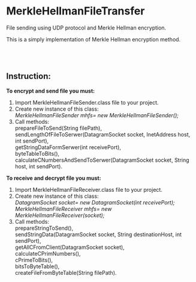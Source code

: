 # MerkleHellmanFileTransfer
File sending using UDP protocol and Merkle Hellman encryption.

This is a simply implementation of Merkle Hellman encryption method.

<br/><br/>
<h2>Instruction:</h2>

<b>To encrypt and send file you must:</b>
1. Import MerkleHellmanFileSender.class file to your project.<br/>
2. Create new instance of this class:<br/>
  <i>MerkleHellmanFileSender mhfs= new MerkleHellmanFileSender();</i><br/>
3. Call methods:<br/>
  prepareFileToSend(String filePath),<br/>
  sendLengthOfFileToSerwer(DatagramSocket socket, InetAddress host, int sendPort),<br/>
  getStringDataFormSerwer(int receivePort),<br/>
  byteTableToBits(),<br/>
  calculateCNumbersAndSendToSerwer(DatagramSocket socket, String host, int sendPort).<br/>

<b>To receive and decrypt file you must:</b><br/>
1. Import MerkleHellmanFileReceiver.class file to your project.<br/>
2. Create new instance of this class:<br/>
  <i>DatagramSocket socket= new DatagramSocket(int receivePort);</i><br/>
  <i>MerkleHellmanFileReceiver mhfs= new MerkleHellmanFileReceiver(socket);</i><br/>
3. Call methods:<br/>
  prepareStringToSend(),<br/>
  sendStringData(DatagramSocket socket, String destinationHost, int sendPort),<br/>
  getAllCFromClient(DatagramSocket socket),<br/>
  calculateCPrimNumbers(),<br/>
  cPrimeToBits(),<br/>
  bitsToByteTable(),<br/>
  createFileFromByteTable(String filePath).<br/>
  
  
